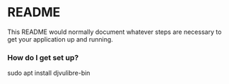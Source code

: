 # README #

This README would normally document whatever steps are necessary to get your application up and running.

### How do I get set up? ###
sudo apt install djvulibre-bin
